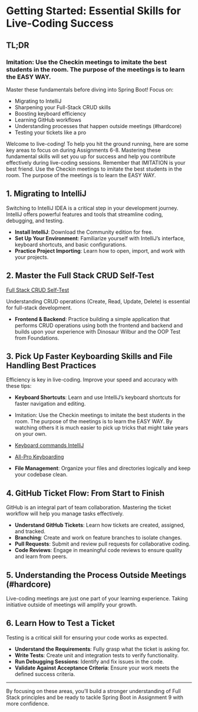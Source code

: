# Getting Started: Essential Skills for Live-Coding Success

## TL;DR

### Imitation: Use the Checkin meetings to imitate the best students in the room. The purpose of the meetings is to learn the EASY WAY. 

Master these fundamentals before diving into Spring Boot! Focus on:

- Migrating to IntelliJ
- Sharpening your Full-Stack CRUD skills
- Boosting keyboard efficiency
- Learning GitHub workflows
- Understanding processes that happen outside meetings (#hardcore)
- Testing your tickets like a pro

Welcome to live-coding! To help you hit the ground running, here are some key areas to focus on during Assignments 6-8. Mastering these fundamental skills will set you up for success and help you contribute effectively during live-coding sessions. Remember that IMITATION is your best friend. Use the Checkin meetings to imitate the best students in the room. The purpose of the meetings is to learn the EASY WAY.

## 1. Migrating to IntelliJ
Switching to IntelliJ IDEA is a critical step in your development journey. IntelliJ offers powerful features and tools that streamline coding, debugging, and testing.
- **Install IntelliJ**: Download the Community edition for free.
- **Set Up Your Environment**: Familiarize yourself with IntelliJ’s interface, keyboard shortcuts, and basic configurations.
- **Practice Project Importing**: Learn how to open, import, and work with your projects.

## 2. Master the Full Stack CRUD Self-Test
[Full Stack CRUD Self-Test](https://youtu.be/8KVrDvpsSHs)

Understanding CRUD operations (Create, Read, Update, Delete) is essential for full-stack development.
- **Frontend & Backend**: Practice building a simple application that performs CRUD operations using both the frontend and backend and builds upon your experience with Dinosaur Wilbur and the OOP Test from Foundations.

## 3. Pick Up Faster Keyboarding Skills and File Handling Best Practices
Efficiency is key in live-coding. Improve your speed and accuracy with these tips:
- **Keyboard Shortcuts**: Learn and use IntelliJ’s keyboard shortcuts for faster navigation and editing. 
- Imitation: Use the Checkin meetings to imitate the best students in the room. The purpose of the meetings is to learn the EASY WAY. By watching others it is much easier to pick up tricks that might take years on your own. 

- [Keyboard commands IntelliJ](../item/KEYBOARD_COMMANDS_INTELLIJ.md)
- [All-Pro Keyboarding](../item/PRO_TEAM_KEYBOARDING.md)

- **File Management**: Organize your files and directories logically and keep your codebase clean.

## 4. GitHub Ticket Flow: From Start to Finish
GitHub is an integral part of team collaboration. Mastering the ticket workflow will help you manage tasks effectively.
- **Understand GitHub Tickets**: Learn how tickets are created, assigned, and tracked.
- **Branching**: Create and work on feature branches to isolate changes.
- **Pull Requests**: Submit and review pull requests for collaborative coding.
- **Code Reviews**: Engage in meaningful code reviews to ensure quality and learn from peers.

## 5. Understanding the Process Outside Meetings (#hardcore)
Live-coding meetings are just one part of your learning experience. Taking initiative outside of meetings will amplify your growth.

## 6. Learn How to Test a Ticket
Testing is a critical skill for ensuring your code works as expected.
- **Understand the Requirements**: Fully grasp what the ticket is asking for.
- **Write Tests**: Create unit and integration tests to verify functionality.
- **Run Debugging Sessions**: Identify and fix issues in the code.
- **Validate Against Acceptance Criteria**: Ensure your work meets the defined success criteria.

---

By focusing on these areas, you’ll build a stronger understanding of Full Stack principles and be ready to tackle Spring Boot in Assignment 9 with more confidence. 

